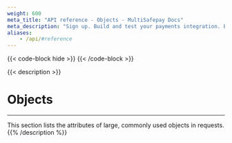 ```yaml
---
weight: 600
meta_title: "API reference - Objects - MultiSafepay Docs"
meta_description: "Sign up. Build and test your payments integration. Explore our products and services. Use our API reference, SDKs, and wrappers. Get support."
aliases:
    - /api/#reference
---
```

{{< code-block hide >}}
{{< /code-block >}}

{{< description >}}
# Objects
<hr class="separator">

This section lists the attributes of large, commonly used objects in requests.
{{% /description %}}